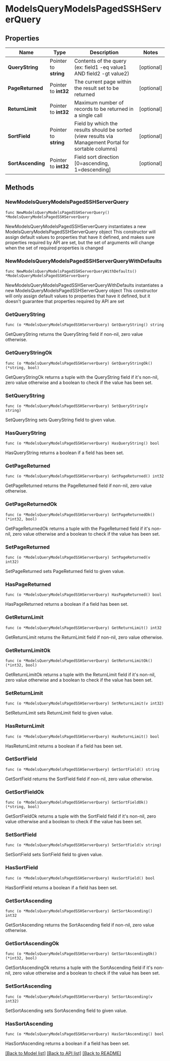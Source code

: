 # ModelsQueryModelsPagedSSHServerQuery

## Properties

Name | Type | Description | Notes
------------ | ------------- | ------------- | -------------
**QueryString** | Pointer to **string** | Contents of the query (ex: field1 -eq value1 AND field2 -gt value2) | [optional] 
**PageReturned** | Pointer to **int32** | The current page within the result set to be returned | [optional] 
**ReturnLimit** | Pointer to **int32** | Maximum number of records to be returned in a single call | [optional] 
**SortField** | Pointer to **string** | Field by which the results should be sorted (view results via Management Portal for sortable columns) | [optional] 
**SortAscending** | Pointer to **int32** | Field sort direction [0&#x3D;ascending, 1&#x3D;descending] | [optional] 

## Methods

### NewModelsQueryModelsPagedSSHServerQuery

`func NewModelsQueryModelsPagedSSHServerQuery() *ModelsQueryModelsPagedSSHServerQuery`

NewModelsQueryModelsPagedSSHServerQuery instantiates a new ModelsQueryModelsPagedSSHServerQuery object
This constructor will assign default values to properties that have it defined,
and makes sure properties required by API are set, but the set of arguments
will change when the set of required properties is changed

### NewModelsQueryModelsPagedSSHServerQueryWithDefaults

`func NewModelsQueryModelsPagedSSHServerQueryWithDefaults() *ModelsQueryModelsPagedSSHServerQuery`

NewModelsQueryModelsPagedSSHServerQueryWithDefaults instantiates a new ModelsQueryModelsPagedSSHServerQuery object
This constructor will only assign default values to properties that have it defined,
but it doesn't guarantee that properties required by API are set

### GetQueryString

`func (o *ModelsQueryModelsPagedSSHServerQuery) GetQueryString() string`

GetQueryString returns the QueryString field if non-nil, zero value otherwise.

### GetQueryStringOk

`func (o *ModelsQueryModelsPagedSSHServerQuery) GetQueryStringOk() (*string, bool)`

GetQueryStringOk returns a tuple with the QueryString field if it's non-nil, zero value otherwise
and a boolean to check if the value has been set.

### SetQueryString

`func (o *ModelsQueryModelsPagedSSHServerQuery) SetQueryString(v string)`

SetQueryString sets QueryString field to given value.

### HasQueryString

`func (o *ModelsQueryModelsPagedSSHServerQuery) HasQueryString() bool`

HasQueryString returns a boolean if a field has been set.

### GetPageReturned

`func (o *ModelsQueryModelsPagedSSHServerQuery) GetPageReturned() int32`

GetPageReturned returns the PageReturned field if non-nil, zero value otherwise.

### GetPageReturnedOk

`func (o *ModelsQueryModelsPagedSSHServerQuery) GetPageReturnedOk() (*int32, bool)`

GetPageReturnedOk returns a tuple with the PageReturned field if it's non-nil, zero value otherwise
and a boolean to check if the value has been set.

### SetPageReturned

`func (o *ModelsQueryModelsPagedSSHServerQuery) SetPageReturned(v int32)`

SetPageReturned sets PageReturned field to given value.

### HasPageReturned

`func (o *ModelsQueryModelsPagedSSHServerQuery) HasPageReturned() bool`

HasPageReturned returns a boolean if a field has been set.

### GetReturnLimit

`func (o *ModelsQueryModelsPagedSSHServerQuery) GetReturnLimit() int32`

GetReturnLimit returns the ReturnLimit field if non-nil, zero value otherwise.

### GetReturnLimitOk

`func (o *ModelsQueryModelsPagedSSHServerQuery) GetReturnLimitOk() (*int32, bool)`

GetReturnLimitOk returns a tuple with the ReturnLimit field if it's non-nil, zero value otherwise
and a boolean to check if the value has been set.

### SetReturnLimit

`func (o *ModelsQueryModelsPagedSSHServerQuery) SetReturnLimit(v int32)`

SetReturnLimit sets ReturnLimit field to given value.

### HasReturnLimit

`func (o *ModelsQueryModelsPagedSSHServerQuery) HasReturnLimit() bool`

HasReturnLimit returns a boolean if a field has been set.

### GetSortField

`func (o *ModelsQueryModelsPagedSSHServerQuery) GetSortField() string`

GetSortField returns the SortField field if non-nil, zero value otherwise.

### GetSortFieldOk

`func (o *ModelsQueryModelsPagedSSHServerQuery) GetSortFieldOk() (*string, bool)`

GetSortFieldOk returns a tuple with the SortField field if it's non-nil, zero value otherwise
and a boolean to check if the value has been set.

### SetSortField

`func (o *ModelsQueryModelsPagedSSHServerQuery) SetSortField(v string)`

SetSortField sets SortField field to given value.

### HasSortField

`func (o *ModelsQueryModelsPagedSSHServerQuery) HasSortField() bool`

HasSortField returns a boolean if a field has been set.

### GetSortAscending

`func (o *ModelsQueryModelsPagedSSHServerQuery) GetSortAscending() int32`

GetSortAscending returns the SortAscending field if non-nil, zero value otherwise.

### GetSortAscendingOk

`func (o *ModelsQueryModelsPagedSSHServerQuery) GetSortAscendingOk() (*int32, bool)`

GetSortAscendingOk returns a tuple with the SortAscending field if it's non-nil, zero value otherwise
and a boolean to check if the value has been set.

### SetSortAscending

`func (o *ModelsQueryModelsPagedSSHServerQuery) SetSortAscending(v int32)`

SetSortAscending sets SortAscending field to given value.

### HasSortAscending

`func (o *ModelsQueryModelsPagedSSHServerQuery) HasSortAscending() bool`

HasSortAscending returns a boolean if a field has been set.


[[Back to Model list]](../README.md#documentation-for-models) [[Back to API list]](../README.md#documentation-for-api-endpoints) [[Back to README]](../README.md)


